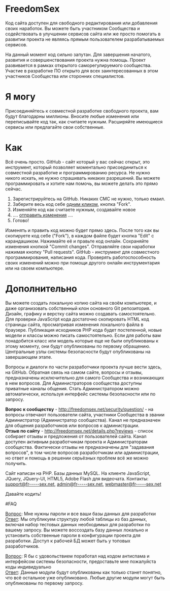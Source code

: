 # FreedomSex
Код сайта доступен для свободного редактирования или добавления своих наработок. Вы можете быть участником Сообщества и содействовать в улучшении сервисов сайта или же просто помогать в развитии проекта не являясь прямым пользователем разрабатываемых сервисов.

На данный момент код сильно запутан. Для завершения начатого, развития и совершенствования проекта нужна помощь. Проект развивается в рамках открытого саморегулируемого сообщества. Участие в разработке ПО открыто для всех заинтересованных в этом участников Сообщества или сторонних специалистов. 

# Я могу
Присоединяйтесь к совместной разработке свободного проекта, вам будут благодарны миллионы. Вносите любые изменения или переписывайте код так, как считаете нужным. Расширяйте имеющиеся сервисы или предлагайте свои собственные.

# Как
Всё очень просто. GitHub - сайт который у вас сейчас открыт, это инструмент, который позволяет моментально присоединиться к совместной разработке и программированию ресурса. Не нужно никого искать, не нужно спрашивать никаких разрешений. Вы можете программировать и хотите нам помочь, вы можете делать это прямо сейчас.

1. Зарегистрируйтесь на GitHub. Никаких СМС не нужно, только емаил.
2. Заберите весь код себе <a href="http://www.google.ru/search?q=github как сделать fork" target="_blank">одним кликом</a>, кнопка "Fork". 
3. Изменяйте код как считаете нужным, создавайте новое
4. .... <a href="http://www.google.ru/search?q=github как сделать pull request" target="_blank">отправить изменения</a> ....
5. Готово!

Изменять и править код можно будет прямо здесь. После того как вы скопируете код себе ("Fork"), в каждом файле будет кнопка "Edit" с карандашиком. Нажимайте её и правьте код онлайн. Сохраняйте изменения кнопкой "Commit changes". Отправляйте свои наработки нажимая кнопку "Pull requests". GitHub - инструмент для совместного программирования, написания кода. Проверять работоспособность своих изменений можно при помощи другого онлайн инструментария или на своем компьютере.  

# Дополнительно
Вы можете создать локальную копию сайта на своём компьютере, и даже организовать собственный клон основного Git репозитория. Дизайн, графику и верстку сайта можно создавать самостоятельно. Для проверки JavaScript кода достаточно скопировать HTML код страницы сайта, просматривая изменения локального файла в браузере. Публикация исходников PHP кода будет постепенной, новые модели и классы можно писать самостоятельно. Если для работы вам понадобится класс или модель которые еще не были опубликованы к этому моменту, они будут опубликованы по первому обращению. Центральные узлы системы безопасности будут опубликованы на завершающем этапе.

Вопросы и диалоги по части разработчики проекта лучше вести здесь, на GitHub. Обратная связь на самом сайте, вопросы и отзывы, предназначены исключительно для самого Сообщества и возникающих в нем вопросов. Для Администраторов сообщества доступны приватные каналы общения. Стать Администратором можно автоматически, используя интерфейс системы безопасности или по запросу.

<b>Вопрос к сообществу</b> - http://freedomsex.net/security/question/ - на вопросы отвечают пользователи сайта, участники Сообщества в звании Администратор (Администратор сообщества). Канал не предназначен для общения разработчиков или вопросов к администрации.<br> 
<b>Отзыв по сайту</b> - http://freedomsex.net/details.php?reviews - список собирает отзывы и предложения от пользователей сайта. Канал доступен активным разработчикам проекта и Администраторам сообщества. Фактически отзывы не предназначены для "задавания вопросов", в том числе вопросов разработчикам или администрации, но ответ и помощь в решении серьёзных проблем всё же можно получить. 

Сайт написан на PHP. Базы данных MySQL. На клиенте JavaScript, JQuery, JQuery-UI, HTML5, Adobe Flash для видеочата. Контакты: support@fr-----sex.net, admin@fr-----sex.net, webmaster@fr-----sex.net 

Давайте кодить!


#FAQ

<u>Вопрос</u>: Мне нужны пароли и все ваши базы данных для разработки<br>
<u>Ответ</u>: Мы опубликуем структуру любой таблицы из баз данных, включая набор тестовых данных необходимых для разработки по вашему запросу. Вы можете воссоздать базу данных локально и установить собственные пароли в конфигурации проекта для разработки. Доступ к рабочей БД может быть у топовых разработчиков.
 
<u>Вопрос</u>: Я бы c удовольствием поработал над кодом антиспама и интерфейсом системы безопасности, предоставьте мне пожалуйста коды индивидуально<br> 
<u>Ответ</u>: Данные модули будут опубликованы как только станет понятно, что всё остальное уже опубликовано. Любые другие модули могут быть опубликованы по первому запросу.

